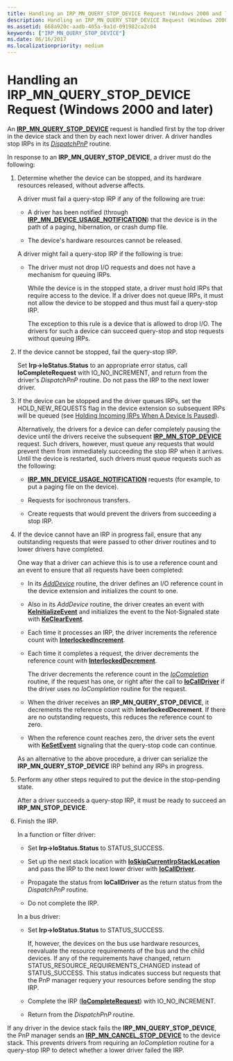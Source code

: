 ```yaml
---
title: Handling an IRP_MN_QUERY_STOP_DEVICE Request (Windows 2000 and later)
description: Handling an IRP_MN_QUERY_STOP_DEVICE Request (Windows 2000 and later)
ms.assetid: 668a920c-aadb-405a-9a1d-091982ca2c04
keywords: ["IRP_MN_QUERY_STOP_DEVICE"]
ms.date: 06/16/2017
ms.localizationpriority: medium
---
```


# Handling an IRP\_MN\_QUERY\_STOP\_DEVICE Request (Windows 2000 and later)





An [**IRP\_MN\_QUERY\_STOP\_DEVICE**](./irp-mn-query-stop-device.md) request is handled first by the top driver in the device stack and then by each next lower driver. A driver handles stop IRPs in its [*DispatchPnP*](/windows-hardware/drivers/ddi/wdm/nc-wdm-driver_dispatch) routine.

In response to an **IRP\_MN\_QUERY\_STOP\_DEVICE**, a driver must do the following:

1.  Determine whether the device can be stopped, and its hardware resources released, without adverse affects.

    A driver must fail a query-stop IRP if any of the following are true:

    -   A driver has been notified (through [**IRP\_MN\_DEVICE\_USAGE\_NOTIFICATION**](./irp-mn-device-usage-notification.md)) that the device is in the path of a paging, hibernation, or crash dump file.

    -   The device's hardware resources cannot be released.

    A driver might fail a query-stop IRP if the following is true:

    -   The driver must not drop I/O requests and does not have a mechanism for queuing IRPs.

        While the device is in the stopped state, a driver must hold IRPs that require access to the device. If a driver does not queue IRPs, it must not allow the device to be stopped and thus must fail a query-stop IRP.

        The exception to this rule is a device that is allowed to drop I/O. The drivers for such a device can succeed query-stop and stop requests without queuing IRPs.

2.  If the device cannot be stopped, fail the query-stop IRP.

    Set **Irp-&gt;IoStatus.Status** to an appropriate error status, call **IoCompleteRequest** with IO\_NO\_INCREMENT, and return from the driver's *DispatchPnP* routine. Do not pass the IRP to the next lower driver.

3.  If the device can be stopped and the driver queues IRPs, set the HOLD\_NEW\_REQUESTS flag in the device extension so subsequent IRPs will be queued (see [Holding Incoming IRPs When A Device Is Paused](holding-incoming-irps-when-a-device-is-paused.md)).

    Alternatively, the drivers for a device can defer completely pausing the device until the drivers receive the subsequent [**IRP\_MN\_STOP\_DEVICE**](./irp-mn-stop-device.md) request. Such drivers, however, must queue any requests that would prevent them from immediately succeeding the stop IRP when it arrives. Until the device is restarted, such drivers must queue requests such as the following:

    -   [**IRP\_MN\_DEVICE\_USAGE\_NOTIFICATION**](./irp-mn-device-usage-notification.md) requests (for example, to put a paging file on the device).

    -   Requests for isochronous transfers.

    -   Create requests that would prevent the drivers from succeeding a stop IRP.

4.  If the device cannot have an IRP in progress fail, ensure that any outstanding requests that were passed to other driver routines and to lower drivers have completed.

    One way that a driver can achieve this is to use a reference count and an event to ensure that all requests have been completed:

    -   In its [*AddDevice*](/windows-hardware/drivers/ddi/wdm/nc-wdm-driver_add_device) routine, the driver defines an I/O reference count in the device extension and initializes the count to one.

    -   Also in its *AddDevice* routine, the driver creates an event with [**KeInitializeEvent**](/windows-hardware/drivers/ddi/wdm/nf-wdm-keinitializeevent) and initializes the event to the Not-Signaled state with [**KeClearEvent**](/windows-hardware/drivers/ddi/wdm/nf-wdm-keclearevent).
    -   Each time it processes an IRP, the driver increments the reference count with [**InterlockedIncrement**](/windows-hardware/drivers/ddi/wdm/nf-wdm-interlockedincrement).

    -   Each time it completes a request, the driver decrements the reference count with [**InterlockedDecrement**](/windows-hardware/drivers/ddi/wdm/nf-wdm-interlockeddecrement).

        The driver decrements the reference count in the [*IoCompletion*](/windows-hardware/drivers/ddi/wdm/nc-wdm-io_completion_routine) routine, if the request has one, or right after the call to [**IoCallDriver**](/windows-hardware/drivers/ddi/wdm/nf-wdm-iocalldriver) if the driver uses no *IoCompletion* routine for the request.

    -   When the driver receives an **IRP\_MN\_QUERY\_STOP\_DEVICE**, it decrements the reference count with **InterlockedDecrement**. If there are no outstanding requests, this reduces the reference count to zero.

    -   When the reference count reaches zero, the driver sets the event with [**KeSetEvent**](/windows-hardware/drivers/ddi/wdm/nf-wdm-kesetevent) signaling that the query-stop code can continue.

    As an alternative to the above procedure, a driver can serialize the **IRP\_MN\_QUERY\_STOP\_DEVICE** IRP behind any IRPs in progress.

5.  Perform any other steps required to put the device in the stop-pending state.

    After a driver succeeds a query-stop IRP, it must be ready to succeed an **IRP\_MN\_STOP\_DEVICE**.

6.  Finish the IRP.

    In a function or filter driver:

    -   Set **Irp-&gt;IoStatus.Status** to STATUS\_SUCCESS.

    -   Set up the next stack location with [**IoSkipCurrentIrpStackLocation**](./mm-bad-pointer.md) and pass the IRP to the next lower driver with [**IoCallDriver**](/windows-hardware/drivers/ddi/wdm/nf-wdm-iocalldriver).

    -   Propagate the status from **IoCallDriver** as the return status from the *DispatchPnP* routine.

    -   Do not complete the IRP.

    In a bus driver:

    -   Set **Irp-&gt;IoStatus.Status** to STATUS\_SUCCESS.

        If, however, the devices on the bus use hardware resources, reevaluate the resource requirements of the bus and the child devices. If any of the requirements have changed, return STATUS\_RESOURCE\_REQUIREMENTS\_CHANGED instead of STATUS\_SUCCESS. This status indicates success but requests that the PnP manager requery your resources before sending the stop IRP.

    -   Complete the IRP ([**IoCompleteRequest**](/windows-hardware/drivers/ddi/wdm/nf-wdm-iocompleterequest)) with IO\_NO\_INCREMENT.

    -   Return from the *DispatchPnP* routine.

If any driver in the device stack fails the **IRP\_MN\_QUERY\_STOP\_DEVICE**, the PnP manager sends an [**IRP\_MN\_CANCEL\_STOP\_DEVICE**](./irp-mn-cancel-stop-device.md) to the device stack. This prevents drivers from requiring an *IoCompletion* routine for a query-stop IRP to detect whether a lower driver failed the IRP.

 

